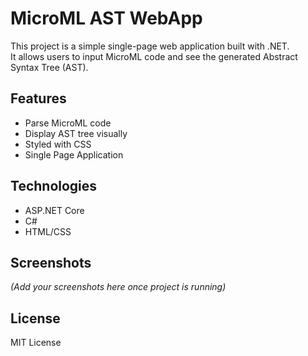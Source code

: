 # MicroML AST WebApp

This project is a simple single-page web application built with .NET.  
It allows users to input MicroML code and see the generated Abstract Syntax Tree (AST).

## Features
- Parse MicroML code
- Display AST tree visually
- Styled with CSS
- Single Page Application

## Technologies
- ASP.NET Core
- C#
- HTML/CSS

## Screenshots
*(Add your screenshots here once project is running)*

## License
MIT License
